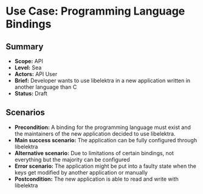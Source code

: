 # Use Case: Programming Language Bindings

## Summary

- **Scope:** API
- **Level:** Sea
- **Actors:** API User
- **Brief:** Developer wants to use libelektra in a new application written in another language than C
- **Status:** Draft

## Scenarios

- **Precondition:** A binding for the programming language must exist and the maintainers of the new application decided to use libelektra.
- **Main success scenario:** The application can be fully configured through libelektra
- **Alternative scenario:** Due to limitations of certain bindings, not everything but the majority can be configured 
- **Error scenario:** The application might be put into a faulty state when the keys get modified by another application or manually
- **Postcondition:** The new application is able to read and write with libelektra